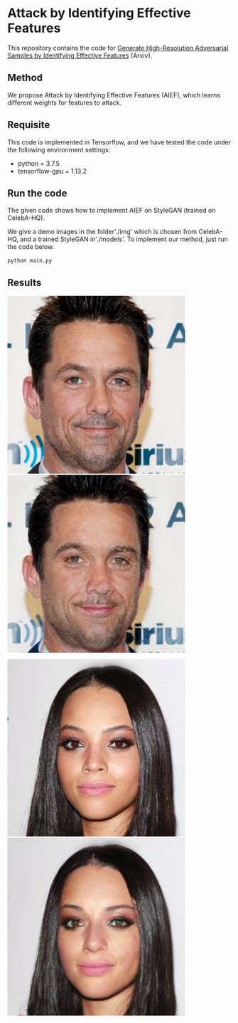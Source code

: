 # Attack by Identifying Effective Features

This repository contains the code for [Generate High-Resolution Adversarial Samples by Identifying Effective Features](https://arxiv.org/abs/2001.07631) (Arxiv).


## Method

We propose Attack by Identifying Effective Features (AIEF), which learns different weights for features to attack.


## Requisite

This code is implemented in Tensorflow, and we have tested the code under the following environment settings:

- python = 3.7.5
- tensorflow-gpu = 1.13.2

## Run the code

The given code shows how to implement AIEF on StyleGAN (trained on CelebA-HQ). 

We give a demo images in the folder'./img' which is chosen from  CelebA-HQ, and a trained StyleGAN in'./models'. To implement our method, just run the code below.

 ```
python main.py
 ```

## Results

<img src="./img/1.png" width=400px ><img src="./result/adv1.png" width=400px align="center">

<img src="./img/2.png" width=400px><img src="./result/adv2.png" width=400px>

